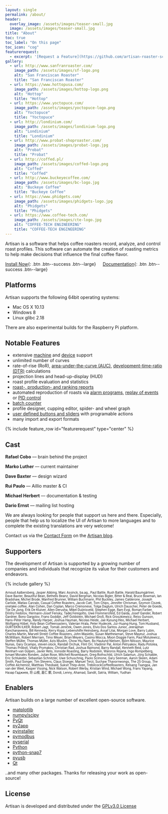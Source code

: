 ```yaml
---
layout: single
permalink: /about/
header:
  overlay_image: /assets/images/teaser-small.jpg
  image: /assets/images/teaser-small.jpg
title: "About"
toc: true
toc_label: "On this page"
toc_icon: "cog"
featurerequest:
  - excerpt: '[Request a Feature](https://github.com/artisan-roaster-scope/artisan/issues){: .btn .btn--success .btn--large}'
gallery:
  - url: http://www.sanfranroaster.com/
    image_path: /assets/images/sf-logo.png
    alt: "San Franciscan Roaster"
    title: "San Franciscan Roaster"
  - url: https://www.hottopusa.com/
    image_path: /assets/images/hottop-logo.png
    alt: "Hottop"
    title: "Hottop"
  - url: https://www.yoctopuce.com/
    image_path: /assets/images/yoctopuce-logo.png
    alt: "Yoctopuce"
    title: "Yoctopuce"
  - url: http://londinium.com/
    image_path: /assets/images/londinium-logo.png
    alt: "Londinium"
    title: "Londinium"
  - url: http://www.probat-shoproaster.com/
    image_path: /assets/images/probat-logo.jpg
    alt: "Probat"
    title: "Probat"
  - url: http://coffed.pl/
    image_path: /assets/images/coffed-logo.png
    alt: "Coffed"
    title: "Coffed"
  - url: http://www.buckeyecoffee.com/
    image_path: /assets/images/bc-logo.jpg
    alt: "Buckeye Coffee"
    title: "Buckeye Coffee"
  - url: https://www.phidgets.com/
    image_path: /assets/images/phidgets-logo.jpg
    alt: "Phidgets"
    title: "Phidgets"
  - url: https://www.coffee-tech.com/
    image_path: /assets/images/cte-logo.jpg
    alt: "COFFEE-TECH ENGINEERING"
    title: "COFFEE-TECH ENGINEERING"
---
```



Artisan is a software that helps coffee roasters record, analyze, and control roast profiles. This software can automate the creation of roasting metrics to help make decisions that influence the final coffee flavor.

[Install Now](https://github.com/artisan-roaster-scope/artisan/releases/latest){: .btn .btn--success .btn--large}
&emsp; [Documentation](/doc/){: .btn .btn--success .btn--large}


## Platforms

Artisan supports the following 64bit operating systems:

* Mac OS X 10.13
* Windows 8
* Linux glibc 2.18

There are also experimental builds for the Raspberry Pi platform.

## Notable Features

- extensive [machine](/machines/) and [device](/devices/) support
- unlimited number of curves
- rate-of-rise (RoR), [area-under-the-curve (AUC)](https://artisan-roasterscope.blogspot.de/2016/11/area-under-curve-auc.html), [development-time-ratio (DTR)](https://artisan-roasterscope.blogspot.de/2017/02/roast-phases-statistics-and-phases-lcds.html) calculations
- projection lines and head-up-display (HUD)
- roast profile evaluation and statistics
- [roast-, production- and ranking reports](https://artisan-roasterscope.blogspot.de/2016/03/artisan-v099.html)
- automated reproduction of roasts via [alarm programs](http://artisan-roasterscope.blogspot.de/2013/03/alarms.html), [replay of events](https://artisan-roasterscope.blogspot.de/2017/10/profile-templates.html) or [PID control](https://artisan-roasterscope.blogspot.de/2016/11/pid-control.html)
- [batch counter](https://artisan-roasterscope.blogspot.de/2015/07/batch-counter.html)
- profile designer, cupping editor, spider- and wheel graph
- [user defined buttons and sliders](http://artisan-roasterscope.blogspot.de/2013/02/events-buttons-and-palettes.html) with programable actions
- many import and export formats

{% include feature_row id="featurerequest" type="center" %}

## Cast

__Rafael Cobo__ –– brain behind the project

__Marko Luther__ –– current maintainer

__Dave Baxter__ –– design wizard

__Rui Paulo__ –– Aillio master & CI

__Michael Herbert__ –– documentation & testing

__Dario Ernst__ –– mailing list hosting

We are always looking for people that support us here and there. Especially, people that help us to localize the UI of Artisan to more languages and to complete the existing translations are very welcome!

Contact us via the [Contact Form](https://artisan-roasterscope.blogspot.it/p/contact-me.html) on the [Artisan blog](https://artisan-roasterscope.blogspot.it).

## Supporters

The development of Artisan is supported by a growing number of companies and individuals that recognize its value for their customers and endeavors.

{% include gallery %}

<sub><sup>
Arnoud Aalbersberg, Jasper Abbing, Marc Assinck, ba.ag., Paul Battle, Rush Battle, Harald Baumgärtner, Dave Baxter, Beautiful Bean, Bethells Beanz, David Bergman, Nicolas Bigler, Bitter & Real, Bruce Bowman, Ian Bradshaw, Michel Brode, Manfred Brunner, William Buchmann, Phil Buckley, James Calderone, Joseph Carlisle, Matías Carzalo, Casual Coffee Roasters, Jacob Catt, Tom Chips, Jennifer Chrisman, Szymon Ciszek, onetake coffee, Alan Cohen, Dan Coplan, Marco Cremonese, Tolga Daglum, Ulrich Dauscher, Peter de Goede, Tije De Jong, Erik De Kluiver, Allen Derusha, Mikel Duijnisveld, Stephen Egge, Ram Evgi, Roman Farber, Dmitry Fedotov, Hermann-Josef Fensky, Tadej Feregotto, Uwe Flommersfeld, Ed Gaida, Josef Gander, Robert Gardner, Bono Gargolov, Frans Goddijn, Jeff Goldstein, Michael Groß, Rick Groszkiewicz, Reiss Gunson, Hans-Peter Hamp, Randy Harper, Joshua Hayman, Nicolas Heide, Jae Kyoung Heo, Michael Herbert, Wolfgang Höbel, Holy Bean Coffeeroasters, Valerian Hrala, Peter Hudecek, Jui-Huang Hung, Tom Husband, GURTEKIN ILKER, Robert Jagt, Tomáš Jeníček, Owen Jones, Elvio Dos Santos Junior, Jeeraphan Kanchanaveera, Bill Kennedy, Kerry Kopp, Lebenshilfe Heinsberg, Assaf Litai, Morgan Love, Barry Lubin, Charles Martin, Marvell Street Coffee Roasters, John Masiello, Susan Matthewman, Steve Mayeur, Joshua McWilliam, Robert Merriam, Timo Meyer, Brian Meyers, Casino Mocca, Moon Doggie Farm, Paul Motulewicz, Steffen Müller, Thomas Müller, Azis Muslim, Chow Hiu Nam, Bo Haulund Nielsen, Björn Nilsson, Maurice Nunas, Gary Ocampo, steven olock, Randall Orchuk, Flint Orr, Vladimir Pal, Anton Petryakov, Radu Potolea, Thomas Pröbstl, Vitaliy Prymakov, Christian Rad, Joshua Raimond, Barry Randall, Kenneth Reid, Lutz Reinhart-van Gülpen, Javier Reto, Ironside Roasting, Barry Rodstein, Waroros Rojana, Ingo Rompelberg, Ismael Morales Ronden, Julian Rose, Mitchell Rosenbaum, Greg Rothschild, Ulrich Salamun, Jörg Schaible, Eric Schlukebir, Sebastian Schnitzler, Uwe Schuschnig, Paolo Scimone, Gary Seeman, Aaron Skeen, Adam Smith, Paul Songer, Tim Stevens, Claus Stoeger, Manuel Terzi, Suchaw Thavornwongs, The 25 Group, The Coffee Alchemist, Matthias Theobald, Suksit Thep-Aree, TrebilcockCoffeeRoasters, Kelsang Tsangpa, Jan van der Weel, Kasper Vissing, Nick Watson, Robert Werby, Kristian Wind, Michael Wong, Frans Yayang, Назар Гаджиев, 将 山根, 嘉仁 鄭, Dondi, Lenny, Ahamad, Sandit, Satria, William, Yudhan</sup></sub>


## Enablers

Artisan builds on a large number of excellent open-source software.

* [matplotlib](https://matplotlib.org)
* [numpy/scipy](https://www.scipy.org)
* [PyQt](https://riverbankcomputing.com)
* [py2app](https://bitbucket.org/ronaldoussoren/py2app)
* [pyinstaller](https://www.pyinstaller.org)
* [pymodbus](https://github.com/riptideio/pymodbus)
* [pyserial](https://github.com/pyserial/pyserial)
* [Python](https://www.python.org)
* [python-snap7](https://github.com/gijzelaerr/python-snap7)
* [pyusb](https://github.com/pyusb/pyusb)
* [Qt](https://www.qt.io)

..and many other packages. Thanks for releasing your work as open-source!

## License

Artisan is developed and distributed under the [GPLv3.0 License](http://www.gnu.org/copyleft/gpl.html)


